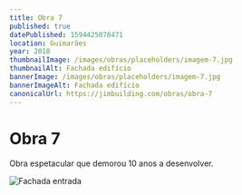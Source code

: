 ```yaml
---
title: Obra 7
published: true
datePublished: 1594425078471
location: Guimarães
year: 2018
thumbnailImage: /images/obras/placeholders/imagem-7.jpg
thumbnailAlt: Fachada edifício
bannerImage: /images/obras/placeholders/imagem-7.jpg
bannerImageAlt: Fachada edifício
canonicalUrl: https://jimbuilding.com/obras/obra-7
---
```


# Obra 7

Obra espetacular que demorou 10 anos a desenvolver.

![Fachada entrada](/images/obras/placeholders/imagem-7.jpg 'Fachada entrada')
